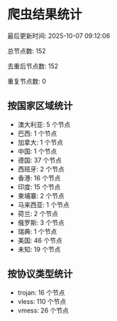 # 爬虫结果统计

最后更新时间: 2025-10-07 09:12:06

总节点数: 152

去重后节点数: 152

重复节点数: 0

## 按国家区域统计

- 澳大利亚: 5 个节点
- 巴西: 1 个节点
- 加拿大: 1 个节点
- 中国: 1 个节点
- 德国: 37 个节点
- 西班牙: 2 个节点
- 香港: 16 个节点
- 印度: 15 个节点
- 柬埔寨: 2 个节点
- 马来西亚: 1 个节点
- 荷兰: 2 个节点
- 俄罗斯: 3 个节点
- 瑞典: 1 个节点
- 美国: 46 个节点
- 未知: 19 个节点

## 按协议类型统计

- trojan: 16 个节点
- vless: 110 个节点
- vmess: 26 个节点
